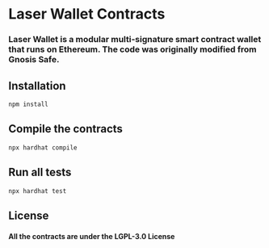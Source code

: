 # Laser Wallet Contracts

### Laser Wallet is a modular multi-signature smart contract wallet that runs on Ethereum. The code was originally modified from Gnosis Safe.

## Installation 

```
npm install
```

## Compile the contracts
```
npx hardhat compile
```

## Run all tests
```
npx hardhat test
````

## License

#### All the contracts are under the LGPL-3.0 License
